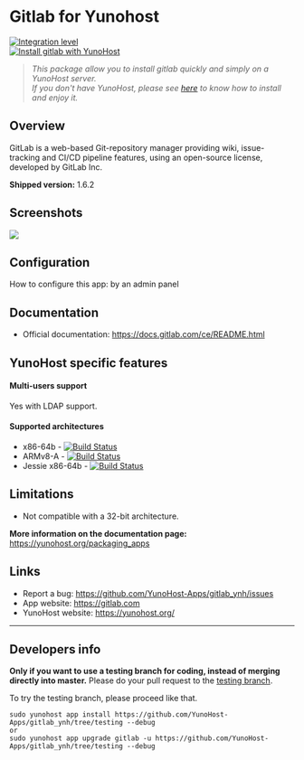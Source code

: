 # Gitlab for Yunohost

[![Integration level](https://dash.yunohost.org/integration/gitlab.svg)](https://ci-apps.yunohost.org/jenkins/job/gitlab%20%28Community%29/lastBuild/consoleFull)  
[![Install gitlab with YunoHost](https://install-app.yunohost.org/install-with-yunohost.png)](https://install-app.yunohost.org/?app=gitlab)

> *This package allow you to install gitlab quickly and simply on a YunoHost server.  
If you don't have YunoHost, please see [here](https://yunohost.org/#/install) to know how to install and enjoy it.*

## Overview

GitLab is a web-based Git-repository manager providing wiki, issue-tracking and CI/CD pipeline features, using an open-source license, developed by GitLab Inc.

**Shipped version:** 1.6.2

## Screenshots

![](https://upload.wikimedia.org/wikipedia/commons/thumb/9/9a/GitLab_running_11.0_%282018-07%29.png/300px-GitLab_running_11.0_%282018-07%29.png)

## Configuration

How to configure this app: by an admin panel

## Documentation

 * Official documentation: https://docs.gitlab.com/ce/README.html

## YunoHost specific features

#### Multi-users support

Yes with LDAP support.

#### Supported architectures

* x86-64b - [![Build Status](https://ci-apps.yunohost.org/jenkins/job/gitlab%20(Community)/badge/icon)](https://ci-apps.yunohost.org/jenkins/job/gitlab%20(Community)/)
* ARMv8-A - [![Build Status](https://ci-apps-arm.yunohost.org/jenkins/job/gitlab%20(Community)%20(%7EARM%7E)/badge/icon)](https://ci-apps-arm.yunohost.org/jenkins/job/gitlab%20(Community)%20(%7EARM%7E)/)
* Jessie x86-64b - [![Build Status](https://ci-stretch.nohost.me/jenkins/job/gitlab%20(Community)/badge/icon)](https://ci-stretch.nohost.me/jenkins/job/gitlab%20(Community)/)

## Limitations

* Not compatible with a 32-bit architecture.

**More information on the documentation page:**  
https://yunohost.org/packaging_apps

## Links

 * Report a bug: https://github.com/YunoHost-Apps/gitlab_ynh/issues
 * App website: https://gitlab.com
 * YunoHost website: https://yunohost.org/

---

Developers info
----------------

**Only if you want to use a testing branch for coding, instead of merging directly into master.**
Please do your pull request to the [testing branch](https://github.com/YunoHost-Apps/gitlab_ynh/tree/testing).

To try the testing branch, please proceed like that.
```
sudo yunohost app install https://github.com/YunoHost-Apps/gitlab_ynh/tree/testing --debug
or
sudo yunohost app upgrade gitlab -u https://github.com/YunoHost-Apps/gitlab_ynh/tree/testing --debug
```
